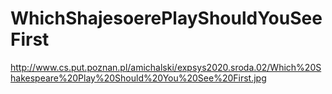 # WhichShajesoerePlayShouldYouSeeFirst

http://www.cs.put.poznan.pl/amichalski/expsys2020.sroda.02/Which%20Shakespeare%20Play%20Should%20You%20See%20First.jpg
